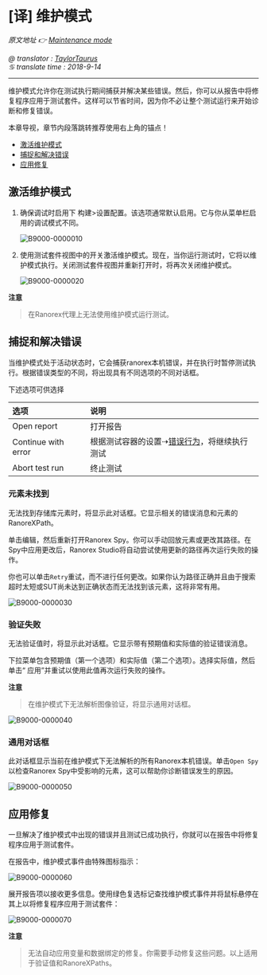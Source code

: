 # [译] 维护模式

*原文地址 👉 [Maintenance mode][0]*

*@ translator : [TaylorTaurus](https://github.com/taylortaurus)*    
*♋ translate time : 2018-9-14*    

---

维护模式允许你在测试执行期间捕获并解决某些错误。然后，你可以从报告中将修复程序应用于测试套件。这样可以节省时间，因为你不必让整个测试运行来开始诊断和修复错误。

本章导视，章节内段落跳转推荐使用右上角的锚点！

- [激活维护模式](#激活维护模式)
- [捕捉和解决错误](#捕捉和解决错误)
- [应用修复](#应用修复)  

## 激活维护模式

1. 确保调试时启用下  构建>设置配置。该选项通常默认启用。它与你从菜单栏启用的调试模式不同。

    ![B9000-0000010](https://gitee.com/taylortaurus/RX_UserGuide_GitBook_Picbed/raw/master/MaintenanceMode/B9000-0000010.png)  

2. 使用测试套件视图中的开关激活维护模式。现在，当你运行测试时，它将以维护模式执行。关闭测试套件视图并重新打开时，将再次关闭维护模式。

    ![B9000-0000020](https://gitee.com/taylortaurus/RX_UserGuide_GitBook_Picbed/raw/master/MaintenanceMode/B9000-0000020.png)

**注意**
> 在Ranorex代理上无法使用维护模式运行测试。

## 捕捉和解决错误  

当维护模式处于活动状态时，它会捕获ranorex本机错误，并在执行时暂停测试执行。根据错误类型的不同，将出现具有不同选项的不同对话框。

下述选项可供选择

|选项|说明|
|:--|:--|
|Open report|打开报告|
|Continue with error|根据测试容器的设置⇢[错误行为][1]，将继续执行测试|
|Abort test run|终止测试|

### 元素未找到  

无法找到存储库元素时，将显示此对话框。它显示相关的错误消息和元素的RanoreXPath。

单击编辑，然后重新打开Ranorex Spy。你可以手动回放元素或更改其路径。在Spy中应用更改后，Ranorex Studio将自动尝试使用更新的路径再次运行失败的操作。

你也可以单击`Retry`重试，而不进行任何更改。如果你认为路径正确并且由于搜索超时太短或SUT尚未达到正确状态而无法找到该元素，这将非常有用。

![B9000-0000030](https://gitee.com/taylortaurus/RX_UserGuide_GitBook_Picbed/raw/master/MaintenanceMode/B9000-0000030.png)  

### 验证失败

无法验证值时，将显示此对话框。它显示带有预期值和实际值的验证错误消息。

下拉菜单包含预期值（第一个选项）和实际值（第二个选项）。选择实际值，然后单击“ 应用”并重试以使用此值再次运行失败的操作。


**注意**  
> 在维护模式下无法解析图像验证，将显示通用对话框。

![B9000-0000040](https://gitee.com/taylortaurus/RX_UserGuide_GitBook_Picbed/raw/master/MaintenanceMode/B9000-0000040.png)  

### 通用对话框  

此对话框显示当前在维护模式下无法解析的所有Ranorex本机错误。单击`Open Spy`以检查Ranorex Spy中受影响的元素，这可以帮助你诊断错误发生的原因。

![B9000-0000050](https://gitee.com/taylortaurus/RX_UserGuide_GitBook_Picbed/raw/master/MaintenanceMode/B9000-0000050.png)  

## 应用修复

一旦解决了维护模式中出现的错误并且测试已成功执行，你就可以在报告中将修复程序应用于测试套件。

在报告中，维护模式事件由特殊图标指示：

![B9000-0000060](https://gitee.com/taylortaurus/RX_UserGuide_GitBook_Picbed/raw/master/MaintenanceMode/B9000-0000060.png)  

展开报告项以接收更多信息。使用绿色复选标记查找维护模式事件并将鼠标悬停在其上以将修复程序应用于测试套件：

![B9000-0000070](https://gitee.com/taylortaurus/RX_UserGuide_GitBook_Picbed/raw/master/MaintenanceMode/B9000-0000070.png)  


**注意**  
> 无法自动应用变量和数据绑定的修复。你需要手动修复这些问题。以上适用于验证值和RanoreXPaths。


[0]: https://www.ranorex.com/help/latest/ranorex-studio-advanced/maintenance-mode/
[1]: ..\\..\\..\\ranorex-studio-fundamentals/test-suite/[译]执行测试套件.html